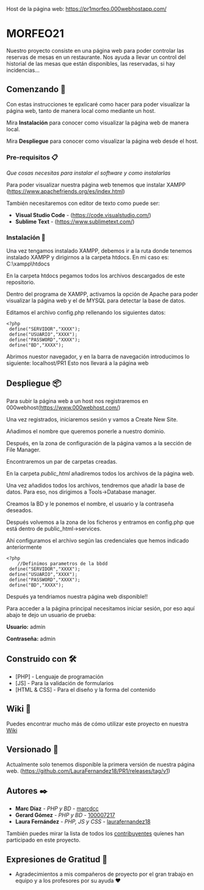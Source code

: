 Host de la página web: https://pr1morfeo.000webhostapp.com/

# MORFEO21

Nuestro proyecto consiste en una página web para poder controlar las reservas de mesas en un restaurante. Nos ayuda a llevar un control del historial de las mesas que están disponibles, las reservadas, si hay incidencias...

## Comenzando 🚀

Con estas instrucciones te epxlicaré como hacer para poder visualizar la página web, tanto de manera local como mediante un host.

Mira **Instalación** para conocer como visualizar la página web de manera local.

Mira **Despliegue**  para conocer como visualizar la página web desde el host.


### Pre-requisitos 📋

_Que cosas necesitas para instalar el software y como instalarlas_

Para poder visualizar nuestra página web tenemos que instalar XAMPP (https://www.apachefriends.org/es/index.html)

También necesitaremos con editor de texto como puede ser:
* **Visual Studio Code** - (https://code.visualstudio.com/)
* **Sublime Text** - (https://www.sublimetext.com/)


### Instalación 🔧
Una vez tengamos instalado XAMPP, debemos ir a la ruta donde tenemos instalado XAMPP y dirigirnos a la carpeta htdocs. En mi caso es: C:\xampp\htdocs

En la carpeta htdocs pegamos todos los archivos descargados de este repositorio.

Dentro del programa de XAMPP, activamos la opción de Apache para poder visualizar la página web y el de MYSQL para detectar la base de datos.

Editamos el archivo config.php rellenando los siguientes datos:

```
<?php 
 define("SERVIDOR","XXXX");
 define("USUARIO","XXXX");
 define("PASSWORD","XXXX");
 define("BD","XXXX");
```

Abrimos nuestor navegador, y en la barra de navegación introducimos lo siguiente: localhost/PR1
Esto nos llevará a la página web

## Despliegue 📦

Para subir la página web a un host nos registraremos en 000webhost(https://www.000webhost.com/)

Una vez registrados, iniciaremos sesión y vamos a Create New Site.

Añadimos el nombre que queremos ponerle a nuestro dominio.

Después, en la zona de configuración de la página vamos a la sección de File Manager.

Encontraremos un par de carpetas creadas.

En la carpeta *public_html* añadiremos todos los archivos de la página web.

Una vez añadidos todos los archivos, tendremos que añadir la base de datos. Para eso, nos dirigimos a Tools->Database manager.

Creamos la BD y le ponemos el nombre, el usuario y la contraseña deseados.

Después volvemos a la zona de los ficheros y entramos en config.php que está dentro de public_html->services.

Ahí configuramos el archivo según las credenciales que hemos indicado anteriormente

```
<?php 
    //Definimos parametros de la bbdd
 define("SERVIDOR","XXXX");
 define("USUARIO","XXXX");
 define("PASSWORD","XXXX");
 define("BD","XXXX");
```

Después ya tendriamos nuestra página web disponible!!

Para acceder a la página principal necesitamos iniciar sesión, por eso aquí abajo te dejo un usuario de prueba: 



**Usuario:** admin

**Contraseña:** admin


## Construido con 🛠️

* [PHP] - Lenguaje de programación
* [JS] - Para la validación de formularios
* [HTML & CSS] - Para el diseño y la forma del contenido 


## Wiki 📖

Puedes encontrar mucho más de cómo utilizar este proyecto en nuestra [Wiki](https://github.com/LauraFernandez18/PR1/wiki)

## Versionado 📌

Actualmente solo tenemos disponible la primera versión de nuestra página web. (https://github.com/LauraFernandez18/PR1/releases/tag/v1)

## Autores ✒️

* **Marc Díaz** - *PHP y BD* - [marcdcc](https://github.com/marcdcc)
* **Gerard Gómez** - *PHP y BD* - [100007217](https://github.com/100007217)
* **Laura Fernández** - *PHP, JS y CSS* - [laurafernandez18](https://github.com/LauraFernandez18)

También puedes mirar la lista de todos los [contribuyentes](https://github.com/dannylarrea/MORFEO21/contributors) quíenes han participado en este proyecto. 


## Expresiones de Gratitud 🎁

* Agradecimientos a mis compañeros de proyecto por el gran trabajo en equipo y a los profesores por su ayuda ❤
